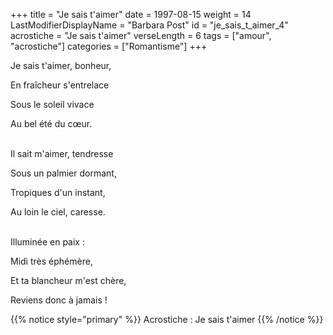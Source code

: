 +++
title = "Je sais t'aimer"
date = 1997-08-15
weight = 14
LastModifierDisplayName = "Barbara Post"
id = "je_sais_t_aimer_4"
acrostiche = "Je sais t'aimer"
verseLength = 6
tags = ["amour", "acrostiche"]
categories = ["Romantisme"]
+++

Je sais t'aimer, bonheur,

En fraîcheur s'entrelace

Sous le soleil vivace

Au bel été du cœur.

 \
Il sait m'aimer, tendresse

Sous un palmier dormant,

Tropiques d'un instant,

Au loin le ciel, caresse.

 \
Illuminée en paix :

Midi très éphémère,

Et ta blancheur m'est chère,

Reviens donc à jamais !

{{% notice style="primary" %}}
Acrostiche : Je sais t'aimer
{{% /notice %}}
